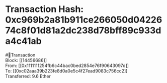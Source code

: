 
Transaction Hash: 0xc969b2a81b911ce266050d0422674c8f01d81a2dc238d78bff89c933da4c41ab
====================================================================================
  
#💸Transaction  
Block: [[14456686]]  
From: [[0x1111111254fb6c44bac0bed2854e76f90643097d]]  
To: [[0xc02aaa39b223fe8d0a0e5c4f27ead9083c756cc2]]  
Transferred: 9.6 Ether